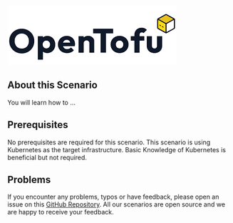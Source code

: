 ![OpenTofu Logo](../../assets/logos/opentofu.png)

## About this Scenario

You will learn how to ...

## Prerequisites

No prerequisites are required for this scenario. This scenario is using Kubernetes as the target infrastructure. Basic Knowledge of Kubernetes is beneficial but not required.

## Problems

If you encounter any problems, typos or have feedback, please open an issue on this [GitHub Repository](https://github.com/peak-scale/koda-scenarios). All our scenarios are open source and we are happy to receive your feedback.
